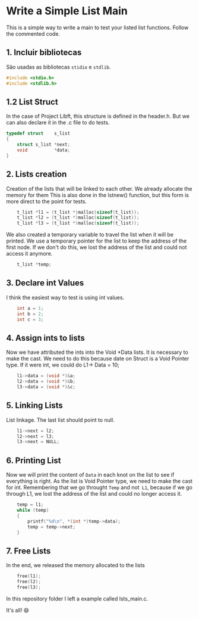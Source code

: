 # Write a Simple List Main
This is a simple way to write a main to test your listed list functions. Follow the commented code.

## 1. Incluir bibliotecas
São usadas as bibliotecas `stidio` e `stdlib`.
```c
#include <stdio.h>
#include <stdlib.h>  
```

## 1.2 List Struct
In the case of Project Libft, this structure is defined in the header.h. But we can also declare it in the .c file to do tests.
```c
typedef struct    s_list
{
    struct s_list *next;
    void          *data;
}   
```

## 2. Lists creation
Creation of the lists that will be linked to each other. We already allocate the memory for them
This is also done in the lstnew() function, but this form is more direct to the point for tests.

```c
	t_list *l1 = (t_list *)malloc(sizeof(t_list));
	t_list *l2 = (t_list *)malloc(sizeof(t_list));
	t_list *l3 = (t_list *)malloc(sizeof(t_list));
```
We also created a temporary variable to travel the list when it will be printed. We use a temporary pointer for the list to keep the address of the first node. If we don't do this, we lost the address of the list and could not access it anymore.
```c
	t_list *temp;
```
## 3. Declare int Values
I think the easiest way to test is using int values.
```c
	int a = 1;
	int b = 2;
	int c = 3;
```

## 4. Assign ints to lists
Now we have attributed the ints into the Void *Data lists. It is necessary to make the cast. We need to do this because date on Struct is a Void Pointer type. If it were int, we could do L1-> Data = 10;
```c
	l1->data = (void *)&a;
	l2->data = (void *)&b;
	l3->data = (void *)&c;
```
## 5. Linking Lists
List linkage. The last list should point to null.
```c
	l1->next = l2;
	l2->next = l3;
	l3->next = NULL;
```
## 6. Printing List
Now we will print the content of `Data` in each knot on the list to see if everything is right. As the list is Void Pointer type, we need to make the cast for int. Remembering that we go throught `Temp` and not` L1`, because if we go through L1, we lost the address of the list and could no longer access it.
```c
	temp = l1;
	while (temp)
	{
		printf("%d\n", *(int *)temp->data);
		temp = temp->next;
	}
```
## 7. Free Lists
In the end, we released the memory allocated to the lists
```c
	free(l1);
	free(l2);
	free(l3);
```

In this repository folder I left a example called lsts_main.c.

It's all! :smile:
